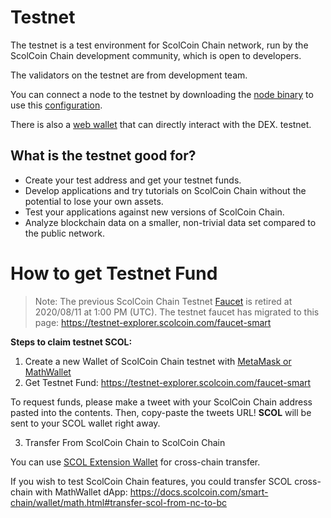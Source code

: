 # Testnet

The testnet is a test environment for ScolCoin Chain network, run by the ScolCoin Chain development community, which is open to developers.

The validators on the testnet are from development team.

You can connect a node to the testnet by downloading the [node binary](https://github.com/githubusername/githubrepo/node-binary/tree/master/fullnode/testnet/0.6.3-hotfix) to use this [configuration](https://github.com/githubusername/githubrepo/node-binary/tree/master/fullnode/testnet/0.6.3-hotfix/config).

There is also a [web wallet](https://testnet-explorer.scolcoin.com/en/) that can directly interact with the DEX. testnet.

## What is the testnet good for?

- Create your test address and get your testnet funds.
- Develop applications and try tutorials on ScolCoin Chain without the potential to lose your own assets.
- Test your applications against new versions of ScolCoin Chain.
- Analyze blockchain data on a smaller, non-trivial data set compared to the public network.

# How to get Testnet Fund

> Note: The previous ScolCoin Chain Testnet [Faucet](https://www.scolcoin.com/en/dex/testnet/address) is retired at 2020/08/11 at 1:00 PM (UTC). The testnet faucet has migrated to this page: https://testnet-explorer.scolcoin.com/faucet-smart

**Steps to claim testnet SCOL:**

1. Create a new Wallet of ScolCoin Chain testnet with [MetaMask or MathWallet](https://docs.scolcoin.com/wallets/nc-wallets.html)
2. Get Testnet Fund: https://testnet-explorer.scolcoin.com/faucet-smart

To request funds, please make a tweet with your ScolCoin Chain address pasted into the contents. Then, copy-paste the tweets URL!
**SCOL** will be sent to your SCOL wallet right away.

3. Transfer From ScolCoin Chain to ScolCoin Chain

You can use [SCOL Extension Wallet](https://docs.scolcoin.com/smart-chain/wallet/shree.html#transfer-testnet-scol-from-nc-to-bc) for cross-chain transfer.

If you wish to test ScolCoin Chain features, you could transfer SCOL cross-chain with MathWallet dApp:
https://docs.scolcoin.com/smart-chain/wallet/math.html#transfer-scol-from-nc-to-bc